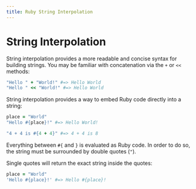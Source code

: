 ```yaml
---
title: Ruby String Interpolation
---
```


# String Interpolation

String interpolation provides a more readable and concise syntax for building strings. You may be familiar with concatenation via the `+` or `<<` methods:

```ruby
"Hello " + "World!" #=> Hello World
"Hello " << "World!" #=> Hello World
```

String interpolation provides a way to embed Ruby code directly into a string:

```ruby
place = "World"
"Hello #{place}!" #=> Hello World!

"4 + 4 is #{4 + 4}" #=> 4 + 4 is 8
```

Everything between `#{` and `}` is evaluated as Ruby code. In order to do so, the string must be surrounded by double quotes (`"`).

Single quotes will return the exact string inside the quotes:

```ruby
place = "World"
'Hello #{place}!' #=> Hello #{place}!
```